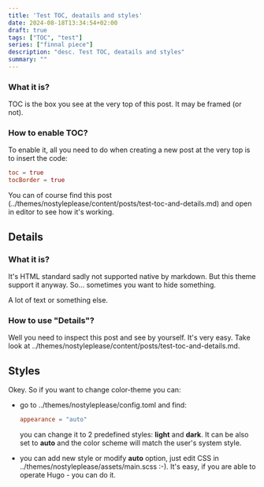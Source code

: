 ```yaml
---
title: 'Test TOC, deatails and styles'
date: 2024-08-18T13:34:54+02:00
draft: true
tags: ["TOC", "test"]
series: ["finnal piece"]
description: "desc. Test TOC, deatails and styles"
summary: ""
---
```


### What it is?
TOC is the box you see at the very top of this post. It may be framed (or not).

<!--more-->

### How to enable TOC?
To enable it, all you need to do when creating a new post at the very top is to insert the code:
```toml
toc = true
tocBorder = true
```
You can of course find this post (../themes/nostyleplease/content/posts/test-toc-and-details.md) and open in editor to see how it's working.

## Details
### What it is?
It's HTML standard sadly not supported native by markdown. But this theme support it anyway. So... sometimes you want to hide something.

A lot of text or something else.

### How to use "Details"?
Well you need to inspect this post and see by yourself. It's very easy. Take look at ../themes/nostyleplease/content/posts/test-toc-and-details.md.

## Styles
Okey. So if you want to change color-theme you can:
- go to ../themes/nostyleplease/config.toml and find:

  ```toml
  appearance = "auto"
  ```
  you can change it to 2 predefined styles: **light** and **dark**. It can be also set to **auto** and the color scheme will match the user's system style.
- you can add new style or modify **auto** option, just edit CSS in ../themes/nostyleplease/assets/main.scss :-). It's easy, if you are able to operate Hugo - you can do it.

